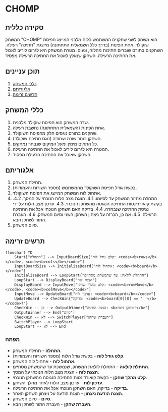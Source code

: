 # CHOMP

## סקירה כללית

המשחק "CHOMP" הוא משחק לשני שחקנים המשתמש בלוח מלבני המייצג חפיסת שוקולד. אחת הפינות (בדרך כלל השמאלית התחתונה) מייצגת "חתיכה" רעילה. השחקנים בתורם שוברים חתיכות מהלוח, ונעים. מטרת המשחק היא לגרום ליריב לאכול את החתיכה הרעילה.
השחקן שנאלץ לאכול את החתיכה הרעילה מפסיד.

## תוכן עניינים

1. [כללי המשחק](#כללי-המשחק)
2. [אלגוריתם](#אלגוריתם)
3. [תרשים זרימה](#תרשים-זרימה)

## כללי המשחק

1.  שדה המשחק הוא חפיסת שוקולד מלבנית.
2.  אחת הפינות (השמאלית התחתונה) נחשבת רעילה.
3.  שחקנים בתורם נוגסים חלק מחפיסת השוקולד.
4.  השחקן בוחר שורה ועמודה (נוגס חתיכת שוקולד).
5.  כל התאים מימין ומעל המיקום שנבחר נמחקים.
6.  המטרה היא לגרום ליריב לאכול את החתיכה הרעילה.
7.  השחקן שאוכל את החתיכה הרעילה מפסיד.

## אלגוריתם

1.  תחילת המשחק.
2.  בקשת גודל חפיסת השוקולד מהמשתמש (מספר השורות והעמודות).
3.  אתחול לוח המשחק המייצג את חפיסת השוקולד.
4.  התחלת מחזור המשחק עד לסיומו:
    4.1. הצגת מצב הלוח הנוכחי על המסך.
    4.2. בקשת קואורדינטות החתיכה הנגוסה מהשחקן הנוכחי.
    4.3. עדכון מצב הלוח על ידי נגיסת החתיכה שנבחרה.
    4.4. בדיקה האם השחקן הנוכחי אכל את החתיכה הרעילה.
    4.5. אם כן, הכרזה על ניצחון השחקן השני וסיום המשחק.
    4.6. העברת התור לשחקן הבא.
5. סיום המשחק.

## תרשים זרימה

```mermaid
flowchart TD
    Start["התחלה"] --> InputBoardSize["קלט גודל לוח: <code><b>rows</b></code>, <code><b>cols</b></code>"]
    InputBoardSize --> InitializeBoard["אתחול לוח: <code><b>board</b></code>"]
    InitializeBoard --> LoopStart{"התחלת לולאה: עד שהמשחק מסתיים"}
    LoopStart --> DisplayBoard["הצגת לוח"]
    DisplayBoard --> InputMove["קלט מהלך שחקן: <code><b>rowMove</b></code>, <code><b>colMove</b></code>"]
    InputMove --> UpdateBoard["עדכון לוח: <code><b>board</b></code>"]
    UpdateBoard --> CheckWin{"בדיקה: <code><b>board[0][0] == ' '</b></code>?"}
    CheckWin -- כן --> OutputWinner["הצגת הודעה: <b>שחקן ניצח!</b>"]
    OutputWinner --> End["סיום"]
    CheckWin -- לא --> SwitchPlayer["העברת שחקן"]
    SwitchPlayer --> LoopStart
    LoopStart -- לא --> End
```

### מפתח

*   **התחלה** - תחילת המשחק.
*   **קלט גודל לוח** - בקשת גודל הלוח (מספר השורות והעמודות).
*   **אתחול לוח** - אתחול לוח המשחק.
*   **התחלת לולאה** - התחלת לולאת המשחק, שנמשכת עד שהמשחק מסתיים.
*   **הצגת לוח** - הצגת מצב הלוח הנוכחי על המסך.
*   **קלט מהלך שחקן** - בקשת קואורדינטות החתיכה הנגוסה מהשחקן הנוכחי.
*   **עדכון לוח** - עדכון מצב הלוח לאחר מהלך השחקן.
*   **בדיקה** - בדיקה, האם השחקן הנוכחי אכל את החתיכה הרעילה.
*   **הצגת הודעת ניצחון** - הצגת הודעה על ניצחון השחקן האחר.
*   **סיום** - סיום המשחק.
*  **העברת שחקן** - העברת התור לשחקן הבא.